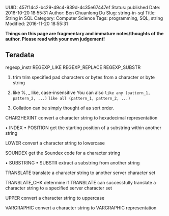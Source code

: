 UUID: 457f14c2-bc29-49c4-939d-4c35e67447ef
Status: published
Date: 2016-10-20 18:55:31
Author: Ben Chuanlong Du
Slug: string-in-sql
Title: String in SQL
Category: Computer Science
Tags: programming, SQL, string
Modified: 2016-11-20 18:55:31

**Things on this page are fragmentary and immature notes/thoughts of the author. Please read with your own judgement!**


## Teradata
regexp_instr
REGEXP_LIKE
REGEXP_REPLACE
REGEXP_SUBSTR

1. trim
trim specified pad characters or bytes from a character or byte string

2. like %, _
like, case-insensitive
You can also 
`like any (pattern_1, pattern_2, ...)`
`like all (pattern_1, pattern_2, ...)`

3. Collation can be simply thought of as sort order.


CHAR2HEXINT
convert a character string to hexadecimal representation


• INDEX
• POSITION
get the starting position of a substring within another string

LOWER
convert a character string to lowercase

SOUNDEX
get the Soundex code for a character string


• SUBSTRING
• SUBSTR
extract a substring from another string

TRANSLATE
translate a character string to another server character set

TRANSLATE_CHK
determine if TRANSLATE can successfully translate a character string to a specified server character set


UPPER
convert a character string to uppercase

VARGRAPHIC
convert a character string to VARGRAPHIC representation
